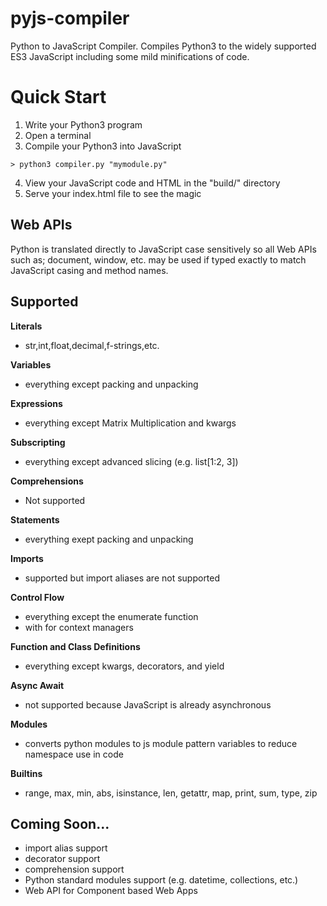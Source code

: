 # pyjs-compiler
Python to JavaScript Compiler. Compiles Python3 to the widely supported ES3 JavaScript including some mild minifications of code.

# Quick Start
1. Write your Python3 program
2. Open a terminal
3. Compile your Python3 into JavaScript
```
> python3 compiler.py "mymodule.py"
```
4. View your JavaScript code and HTML in the "build/" directory
5. Serve your index.html file to see the magic

## Web APIs
Python is translated directly to JavaScript case sensitively so all Web APIs such as; document, window, etc. may be used if typed exactly to match JavaScript casing and method names.

## Supported
**Literals**
* str,int,float,decimal,f-strings,etc.  

**Variables**
* everything except packing and unpacking  

**Expressions**
* everything except Matrix Multiplication and kwargs  

**Subscripting**
* everything except advanced slicing (e.g. list[1:2, 3])  

**Comprehensions**
* Not supported  

**Statements**
* everything exept packing and unpacking  

**Imports**
* supported but import aliases are not supported  

**Control Flow**
* everything except the enumerate function  
* with for context managers  

**Function and Class Definitions**
* everything except kwargs, decorators, and yield  

**Async Await**
* not supported because JavaScript is already asynchronous  

**Modules**
* converts python modules to js module pattern variables to reduce namespace use in code  
  
**Builtins**
* range, max, min, abs, isinstance, len, getattr, map, print, sum, type, zip  
  
## Coming Soon...
* import alias support  
* decorator support  
* comprehension support  
* Python standard modules support (e.g. datetime, collections, etc.)  
* Web API for Component based Web Apps  
